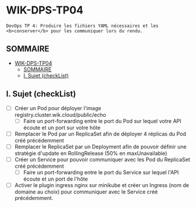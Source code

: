 # WIK-DPS-TP04
    DevOps TP 4: Produire les fichiers YAML nécessaires et les <b>conserver</b> pour les communiquer lors du rendu.

##  SOMMAIRE
- [WIK-DPS-TP04](#wik-dps-tp04)
  - [SOMMAIRE](#sommaire)
  - [I. Sujet (checkList)](#i-sujet-checklist)
  

## I. Sujet (checkList)

- [ ] Créer un Pod pour déployer l'image registry.cluster.wik.cloud/public/echo 
  - [ ] Faire un port-forwarding entre le port du Pod sur lequel votre API écoute et un port sur votre hôte
- [ ] Remplacer le Pod par un ReplicaSet afin de déployer 4 réplicas du Pod créé précédemment
- [ ] Remplacer le ReplicaSet par un Deployment afin de pouvoir définir une stratégie d'update en RollingRelease (50% en maxUnavailable)
- [ ] Créer un Service pour pouvoir communiquer avec les Pod du ReplicaSet créé précédemment
  - [ ] Faire un port-forwarding entre le port du Service sur lequel l'API écoute et un port de l'hôte
- [ ] Activer le plugin ingress nginx sur minikube et créer un Ingress (nom de domaine au choix) pour communiquer avec le Service créé précédemment.

